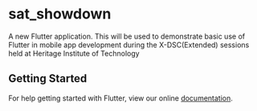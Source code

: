 # sat_showdown

A new Flutter application.
This will be used to demonstrate basic use of Flutter in mobile app development during the X-DSC(Extended) sessions held at Heritage Institute of Technology

## Getting Started

For help getting started with Flutter, view our online
[documentation](https://flutter.dev/).
